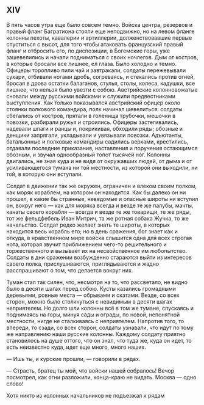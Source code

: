 ## XIV

В пять часов утра еще было совсем темно. Войска центра, резервов и правый фланг Багратиона стояли еще неподвижно, но на левом фланге колонны пехоты, кавалерии и артиллерии, долженствовавшие первые спуститься с высот, для того чтобы атаковать французский правый фланг и отбросить его, по диспозиции, в Богемские горы, уже зашевелились и начали подниматься с своих ночлегов. Дым от костров, в которые бросали все лишнее, ел глаза. Было холодно и темно. Офицеры торопливо пили чай и завтракали, солдаты пережевывали сухари, отбивали ногами дробь, согреваясь, и стекались против огней, бросая в дрова остатки балаганов, стулья, столы, колеса, кадушки, все лишнее, что нельзя было увезти с собою. Австрийские колонновожатые сновали между русскими войсками и служили предвестниками выступления. Как только показывался австрийский офицер около стоянки полкового командира, полк начинал шевелиться: солдаты сбегались от костров, прятали в голенища трубочки, мешочки в повозки, разбирали ружья *и* строились. Офицеры застегивались, надевали шпаги и ранцы и, покрикивая, обходили ряды; обозные и денщики запрягали, укладывали и увязывали повозки. Адъютанты, батальонные и полковые командиры садились верхами, крестились, отдавали последние приказания, наставления и поручения остающимся обозным, и звучал однообразный топот тысячей ног. Колонны двигались, не зная куда и не видя от окружавших людей, от дыма и от усиливающегося тумана ни той местности, из которой они выходили, ни той, в которую они вступали.

Солдат в движении так же окружен, ограничен и влеком своим полком, как моряк кораблем, на котором он находится. Как бы далеко он ни прошел, в какие бы странные, неведомые и опасные широты ни вступил он, вокруг него — как для моряка всегда и везде те же палубы, мачты, канаты своего корабля — всегда и везде те же товарищи, те же ряды, тот же фельдфебель Иван Митрич, та же ротная собака Жучка, то же начальство. Солдат редко желает знать те широты, в которых находится весь корабль его; но в день сражения, бог знает как и откуда, в нравственном мире войска слышится одна для всех строгая нота, которая звучит приближением чего-то решительного и торжественного и вызывает их на несвойственное им любопытство. Солдаты в дни сражении возбужденно стараются выйти из интересов своего полка, прислушиваются, приглядываются и жадно расспрашивают о том, что делается вокруг них.

Туман стал так силен, что, несмотря на то, что рассветало, не видно было в десяти шагах перед собою. Кусты казались громадными деревьями, ровные места — обрывами и скатами. Везде, со всех сторон, можно было столкнуться с невидимым в десяти шагах неприятелем. Но долго шли колонны всё в том же тумане, спускаясь и поднимаясь на горы, минуя сады и ограды, по новой, непонятной местности, нигде не сталкиваясь с неприятелем. Напротив того, то впереди, то сзади, со всех сторон, солдаты узнавали, что идут по тому же направлению наши русские колонны. Каждому солдату приятно становилось на душе оттого, что он знал, что туда же, куда он идет, то есть неизвестно куда, идет еще много, много наших.

— Ишь ты, и курские прошли, — говорили в рядах.

— Страсть, братец ты мой, что войски нашей собралось! Вечор посмотрел, как огни разложили, конца-краю не видать. Москва — одно слово!

Хотя никто из колонных начальников не подъезжал к рядам

